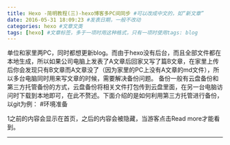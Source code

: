 ```yaml
---
title: Hexo -简明教程(三)-hexo博客多PC间同步 #可以改成中文的，如“新文章”
date: 2016-05-31 18:09:23 #发表日期，一般不改动
categories: hexo #文章文类
tags: [hexo] #文章标签，多于一项时用这种格式，只有一项时使用tags: blog
---
```

单位和家里两PC，同时都想更新blog。而由于hexo没有后台，而且全部文件都在本地生成，所以如果公司电脑上发表了A文章后回家又写了篇B文章，在家里上传后你会发现只有B文章而A文章没了（因为家里的PC上没有A文章的md文件），所以多台电脑同时用来写文章的时候，需要解决备份问题。    备份一般有云盘备份和第三方托管备份的方式，云盘备份将相关文件打包传到云盘里面，在另一台电脑访问时下载到本地即可，在此不赘述。下面介绍的是如何利用第三方托管进行备份，以git为例：
#环境准备

1之前的内容会显示在首页，之后的内容会被隐藏，当游客点击Read more才能看到。
<!--Read More -->
---
